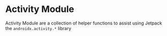 # Activity Module

Activity Module are a collection of helper functions to assist using Jetpack the `androidx.activity.*`
library
